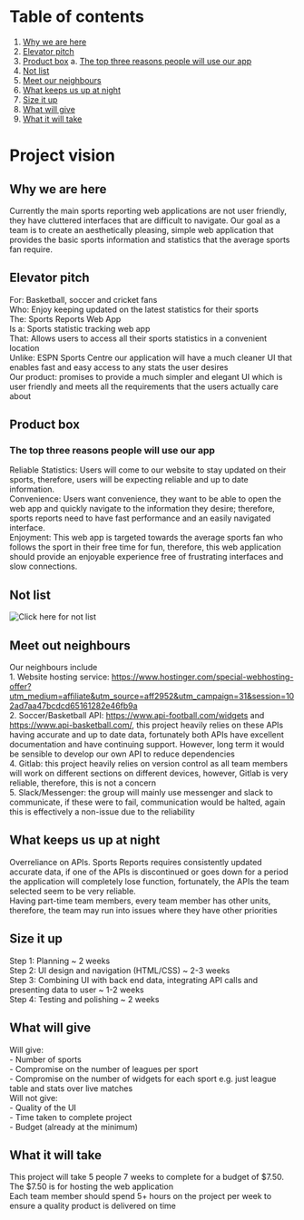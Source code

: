 # Table of contents
1. [Why we are here](#Why-we-are-here)
2. [Elevator pitch](#Elevator-pitch)
3. [Product box](#Product-box)
    a. [The top three reasons people will use our app](#The-top-three-reasons-people-will-use-our-app)
4. [Not list](#Not-list)
5. [Meet our neighbours](#Meet-our-neighbours)
6. [What keeps us up at night](#What-keeps-us-up-at-night)
7. [Size it up](#Size-it-up)
8. [What will give](#What-will-give)
9. [What it will take](#What-it-will-take)

# Project vision
## Why we are here
Currently the main sports reporting web applications are not user friendly, they have cluttered interfaces that are difficult to navigate. Our goal as a team is to create an aesthetically pleasing, simple web application that provides the basic sports information and statistics that the average sports fan require. 

## Elevator pitch
For: Basketball, soccer and cricket fans\
Who: Enjoy keeping updated on the latest statistics for their sports\
The: Sports Reports Web App\
Is a: Sports statistic tracking web app\
That: Allows users to access all their sports statistics in a convenient location  
Unlike: ESPN Sports Centre our application will have a much cleaner UI that enables fast and easy access to any stats the user desires\
Our product: promises to provide a much simpler and elegant UI which is user friendly and meets all the requirements that the users actually care about

## Product box
### The top three reasons people will use our app
Reliable Statistics: Users will come to our website to stay updated on their sports, therefore, users will be expecting reliable and up to date information. \
Convenience: Users want convenience, they want to be able to open the web app and quickly navigate to the information they desire; therefore, sports reports need to have fast performance and an easily navigated interface.\
Enjoyment: This web app is targeted towards the average sports fan who follows the sport in their free time for fun, therefore, this web application should provide an enjoyable experience free of frustrating interfaces and slow connections.

## Not list
![Click here for not list](https://git.infotech.monash.edu/fit2101-s2-2021-projects/mash0019/blob/master/Planning/Pictures/NotTable.PNG?)

## Meet out neighbours
Our neighbours include\
    1. Website hosting service: https://www.hostinger.com/special-webhosting-offer?utm_medium=affiliate&utm_source=aff2952&utm_campaign=31&session=102ad7aa47bcdcd65161282e46fb9a \
    2. Soccer/Basketball API: https://www.api-football.com/widgets and https://www.api-basketball.com/, this project heavily relies on these APIs having accurate and up to date data, fortunately both APIs have excellent documentation and have continuing support. However, long term it would be sensible to develop our own API to reduce dependencies\
    4. Gitlab: this project heavily relies on version control as all team members will work on different sections on different devices, however, Gitlab is very reliable, therefore, this is not a concern  
    5. Slack/Messenger: the group will mainly use messenger and slack to communicate, if these were to fail, communication would be halted, again this is effectively a non-issue due to the reliability  

## What keeps us up at night
Overreliance on APIs. Sports Reports requires consistently updated accurate data, if one of the APIs is discontinued or goes down for a period the application will completely lose function, fortunately, the APIs the team selected seem to be very reliable.   
Having part-time team members, every team member has other units, therefore, the team may run into issues where they have other priorities

## Size it up
Step 1: Planning ~ 2 weeks\
Step 2: UI design and navigation (HTML/CSS) ~ 2-3 weeks \
Step 3: Combining UI with back end data, integrating API calls and presenting data to user ~ 1-2 weeks \
Step 4: Testing and polishing ~ 2 weeks

## What will give
Will give:\
    - Number of sports \
    - Compromise on the number of leagues per sport \
    - Compromise on the number of widgets for each sport e.g. just league table and stats over live matches \
Will not give: \
    - Quality of the UI \
    - Time taken to complete project \
    - Budget (already at the minimum) 


## What it will take
This project will take 5 people 7 weeks to complete for a budget of $7.50. The $7.50 is for hosting the web application \
Each team member should spend 5+ hours on the project per week to ensure a quality product is delivered on time